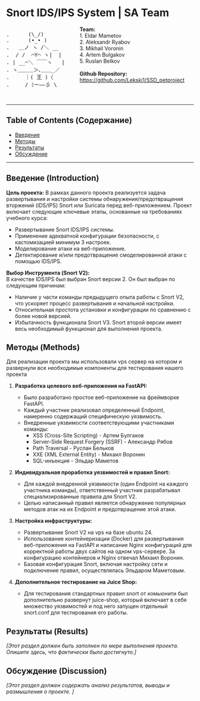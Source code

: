 # Snort IDS/IPS System | SA Team

<div style="display: flex; align-items: flex-start;">
    <div style="margin-right: 40px;"> 
        <pre>
.      (\_/)
.      (•_• )
.   ＿ノ ヽ /＼ __
.  / /  ⌒Y⌒ ヽ|  |
. | __⌒＼ ￣￣ヽ   |
. ヽ＿＿＿＞､＿＿_／
.     ｜( 王 )〈
.     / ﾐー――彡 \
        </pre>
    </div>
    <div>
        <b>Team:</b><br>
        1. Eldar Mametov<br>
        2. Aleksandr Ryabov<br>
        3. Mikhail Voronin<br>
        4. Artem Bulgakov<br>
        5. Ruslan Belkov<br>
        <br> 
        <b>Github Repository:</b><br>
        <a href="https://github.com/Lekski1/SSD_petproject">https://github.com/Lekski1/SSD_petproject</a>
    </div>
</div>

---

## Table of Contents (Содержание)

-   [Введение](#Введение)
-   [Методы](#методы)
-   [Результаты](#результаты)
-   [Обсуждение](#обсуждение)

---

## Введение (Introduction)

**Цель проекта:**
В рамках данного проекта реализуется задача развертывания и настройки системы обнаружения/предотвращения вторжений (IDS/IPS) Snort или Suricata перед веб-приложением. Проект включает следующие ключевые этапы, основанные на требованиях учебного курса:

*   Развертывание Snort IDS/IPS системы.
*   Применение адекватной конфигурации безопасности, с кастомизацией минимум 3 настроек.
*   Моделирование атаки на веб-приложение.
*   Детектирование и/или предотвращение смоделированной атаки с помощью IDS/IPS.

**Выбор Инструмента (Snort V2):**    
В качестве IDS/IPS был выбран Snort версии 2. Он был выбран по следующим причинам:        
*   Наличие у части команды предыдущего опыта работы с Snort V2, что ускоряет процесс развертывания и начальной настройки.
*   Относительная простота установки и конфигурации по сравнению с более новой версией.
*   Избытачность функционала Snort V3. Snort второй версии имеет весь необходимый функционал для выполнения проекта. 

## Методы (Methods)

Для реализации проекта мы использовали vps сервер на котором и развернули все необходимые компоненты для тестирования нашего проекта 

1.  **Разработка целевого веб-приложения на FastAPI:**
    *   Было разработано простое веб-приложение на фреймворке FastAPI.
    *   Каждый участник реализовал определенный Endpoint, намеренно содержащий специфическую уязвимость.
    *  Внедренные уязвимости соответствующими участниками команды: 
        *   XSS (Cross-Site Scripting) - Артем Булгаков
        *   Server-Side Request Forgery (SSRF) - Александр Рябов
        *   Path Traversal - Руслан Бельков
        *   XXE (XML External Entity) - Михаил Воронин
        *   SQL-инъекция - Эльдар Маметов

2.  **Индивидуальная проработка уязвимостей и правил Snort:**
    *   Для каждой внедренной уязвимости (один Endpoint на каждого участника команды), ответственный участник разрабатывал специализированные правила для Snort V2.
    *   Целью написанный правил является обнаружение популярных методов атак на их Endpoint и предотвращение этой атаки. 

3.  **Настройка инфраструктуры:**
    *   Развертывание Snort V2 на vps на базе ubuntu 24.
    *   Использование контейнеризации (Docker) для развертывания веб-приложения на FastAPI и написание Nginx конфигураций для корректной работы двух сайтов на одном vps-сервере. За конфигурацию контейнеров и Nginx отвечал Михаил Воронин.
    *   Базовая конфигурация Snort, включая настройку сети и подключение правил, осуществлялась Эльдаром Маметовым.

4.  **Дополнительное тестирование на Juice Shop:**
    *   Для тестирования стандартных правил snort от комьюнити был дополнительно развернут juice-shop, который включает в себя множество уязвимостей и под него запущен отдельный snort.conf для тестирования его работы. 

## Результаты (Results)

*[Этот раздел должен быть заполнен по мере выполнения проекта. Опишите здесь, что *фактически* было достигнуто.]*


## Обсуждение (Discussion)

*[Этот раздел должен содержать анализ результатов, выводы и размышления о проекте. ]*
